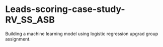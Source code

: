 # Leads-scoring-case-study-RV_SS_ASB
Building a machine learning model using logistic regression upgrad group assignment.
